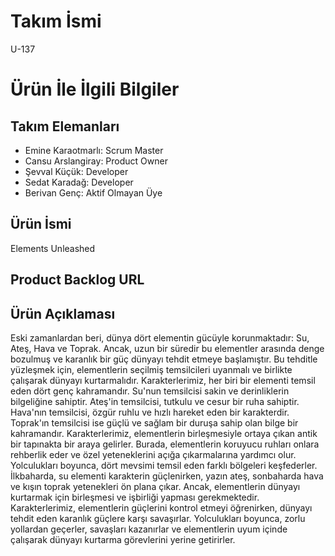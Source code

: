 # **Takım İsmi**
 U-137

# Ürün İle İlgili Bilgiler
## Takım Elemanları
- Emine Karaotmarlı: Scrum Master
- Cansu Arslangiray: Product Owner
- Şevval Küçük: Developer
- Sedat Karadağ: Developer
- Berivan Genç: Aktif Olmayan Üye

## Ürün İsmi
Elements Unleashed

## Product Backlog URL


## Ürün Açıklaması
Eski zamanlardan beri, dünya dört elementin gücüyle korunmaktadır: Su, Ateş, Hava ve Toprak. Ancak, uzun bir süredir bu elementler arasında denge bozulmuş ve karanlık bir güç dünyayı tehdit etmeye başlamıştır. Bu tehditle yüzleşmek için, elementlerin seçilmiş temsilcileri uyanmalı ve birlikte çalışarak dünyayı kurtarmalıdır. Karakterlerimiz, her biri bir elementi temsil eden dört genç kahramandır. Su'nun temsilcisi sakin ve derinliklerin bilgeliğine sahiptir. Ateş'in temsilcisi, tutkulu ve cesur bir ruha sahiptir. Hava'nın temsilcisi, özgür ruhlu ve hızlı hareket eden bir karakterdir. Toprak'ın temsilcisi ise güçlü ve sağlam bir duruşa sahip olan bilge bir kahramandır. Karakterlerimiz, elementlerin birleşmesiyle ortaya çıkan antik bir tapınakta bir araya gelirler. Burada, elementlerin koruyucu ruhları onlara rehberlik eder ve özel yeteneklerini açığa çıkarmalarına yardımcı olur. Yolculukları boyunca, dört mevsimi temsil eden farklı bölgeleri keşfederler. İlkbaharda, su elementi karakterin güçlenirken, yazın ateş, sonbaharda hava ve kışın toprak yetenekleri ön plana çıkar. Ancak, elementlerin dünyayı kurtarmak için birleşmesi ve işbirliği yapması gerekmektedir. Karakterlerimiz, elementlerin güçlerini kontrol etmeyi öğrenirken, dünyayı tehdit eden karanlık güçlere karşı savaşırlar. Yolculukları boyunca, zorlu yollardan geçerler, savaşları kazanırlar ve elementlerin uyum içinde çalışarak dünyayı kurtarma görevlerini yerine getirirler.


